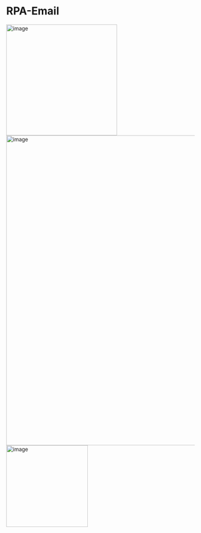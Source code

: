# RPA-Email


<img width="296" alt="image" src="https://user-images.githubusercontent.com/113402301/192226583-61e9d741-da91-4ffb-951b-4d6b499b2ccd.png">

<img width="827" alt="image" src="https://user-images.githubusercontent.com/113402301/192226831-199eecca-7705-4c0d-a54c-edc38a8cab6c.png">

<img width="218" alt="image" src="https://user-images.githubusercontent.com/113402301/192226686-de0dc1ca-49d2-433c-aecc-1f8b768adcb3.png">
